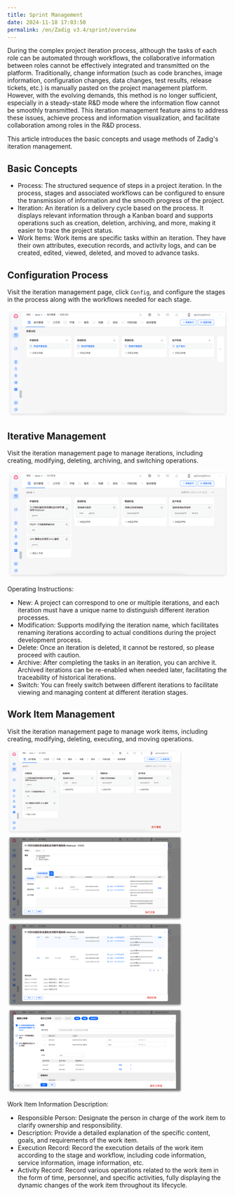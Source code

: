 ```yaml
---
title: Sprint Management
date: 2024-11-18 17:03:50
permalink: /en/Zadig v3.4/sprint/overview
---
```


During the complex project iteration process, although the tasks of each role can be automated through workflows, the collaborative information between roles cannot be effectively integrated and transmitted on the platform. Traditionally, change information (such as code branches, image information, configuration changes, data changes, test results, release tickets, etc.) is manually pasted on the project management platform. However, with the evolving demands, this method is no longer sufficient, especially in a steady-state R&D mode where the information flow cannot be smoothly transmitted. This iteration management feature aims to address these issues, achieve process and information visualization, and facilitate collaboration among roles in the R&D process.

This article introduces the basic concepts and usage methods of Zadig's iteration management.

## Basic Concepts

- Process: The structured sequence of steps in a project iteration. In the process, stages and associated workflows can be configured to ensure the transmission of information and the smooth progress of the project.
- Iteration: An iteration is a delivery cycle based on the process. It displays relevant information through a Kanban board and supports operations such as creation, deletion, archiving, and more, making it easier to trace the project status.
- Work Items: Work items are specific tasks within an iteration. They have their own attributes, execution records, and activity logs, and can be created, edited, viewed, deleted, and moved to advance tasks.

## Configuration Process

Visit the iteration management page, click `Config`, and configure the stages in the process along with the workflows needed for each stage.

![Process Configuration](../../../_images/sprint_flow_1.png)

## Iterative Management

Visit the iteration management page to manage iterations, including creating, modifying, deleting, archiving, and switching operations.

![Iteration Management](../../../_images/sprint_board_1.png)

Operating Instructions:
- New: A project can correspond to one or multiple iterations, and each iteration must have a unique name to distinguish different iteration processes.
- Modification: Supports modifying the iteration name, which facilitates renaming iterations according to actual conditions during the project development process.
- Delete: Once an iteration is deleted, it cannot be restored, so please proceed with caution.
- Archive: After completing the tasks in an iteration, you can archive it. Archived iterations can be re-enabled when needed later, facilitating the traceability of historical iterations.
- Switch: You can freely switch between different iterations to facilitate viewing and managing content at different iteration stages.


## Work Item Management

Visit the iteration management page to manage work items, including creating, modifying, deleting, executing, and moving operations.

<img src="../../../_images/sprint_work_item_1.png" width=400 >
<img src="../../../_images/sprint_work_item_2.png" width=400 >
<img src="../../../_images/sprint_work_item_3.png" width=400 >
<img src="../../../_images/sprint_work_item_4.png" width=400 >

Work Item Information Description:
- Responsible Person: Designate the person in charge of the work item to clarify ownership and responsibility.
- Description: Provide a detailed explanation of the specific content, goals, and requirements of the work item.
- Execution Record: Record the execution details of the work item according to the stage and workflow, including code information, service information, image information, etc.
- Activity Record: Record various operations related to the work item in the form of time, personnel, and specific activities, fully displaying the dynamic changes of the work item throughout its lifecycle.